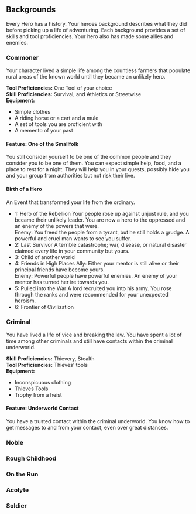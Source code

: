 ## Backgrounds
Every Hero has a history. Your heroes background describes what they did before picking up a life of adventuring.
Each background provides a set of skills and tool proficiencies. 
Your hero also has made some allies and enemies.

### Commoner
Your character lived a simple life among the countless farmers that populate rural areas of the known world
until they became an unlikely hero.

__Tool Proficiencies:__ One Tool of your choice  
__Skill Proficiencies:__ Survival, and Athletics or Streetwise  
__Equipment:__ 
* Simple clothes
* A riding horse or a cart and a mule
* A set of tools you are proficient with
* A memento of your past

#### Feature: One of the Smallfolk
You still consider yourself to be one of the common people and they consider you to be one of them. You can expect simple help, food, and a place to rest for a night.
They will help you in your quests, possibly hide you and your group from authorities but not risk their live.

#### Birth of a Hero
An Event that transformed your life from the ordinary.
* 1: Hero of the Rebellion
Your people rose up against unjust rule, and you became their unlikely leader.
You are now a hero to the oppressed and an enemy of the powers that were.  
Enemy: You freed the people from a tyrant, but he still holds a grudge. A powerful and cruel man wants to see you suffer.
* 2: Last Survivor
A terrible catastrophe; war, disease, or natural disaster claimed every life in your community but yours.
* 3: Child of another world
* 4: Friends in High Places
Ally: Either your mentor is still alive or their principal friends have become yours.  
Enemy: Powerful people have powerful enemies. An enemy of your mentor has turned her ire towards you.
* 5: Pulled into the War
A lord recruited you into his army. You rose through the ranks and were recommended for your unexpected heroism.
* 6: Frontier of Civilization

### Criminal
You have lived a life of vice and breaking the law. You have spent a lot of time among
other criminals and still have contacts within the criminal underworld. 

__Skill Proficiencies:__ Thievery, Stealth  
__Tool Proficiencies:__ Thieves' tools  
__Equipment:__ 
* Inconspicuous clothing
* Thieves Tools
* Trophy from a heist

#### Feature: Underworld Contact
You have a trusted contact within the criminal underworld.
You know how to get messages to and from your contact, even over great distances.

### Noble

### Rough Childhood

### On the Run

### Acolyte

### Soldier
